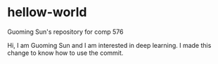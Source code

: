 # hellow-world
Guoming Sun's repository for comp 576

Hi, I am Guoming Sun and I am interested in deep learning.
I made this change to know how to use the commit.
